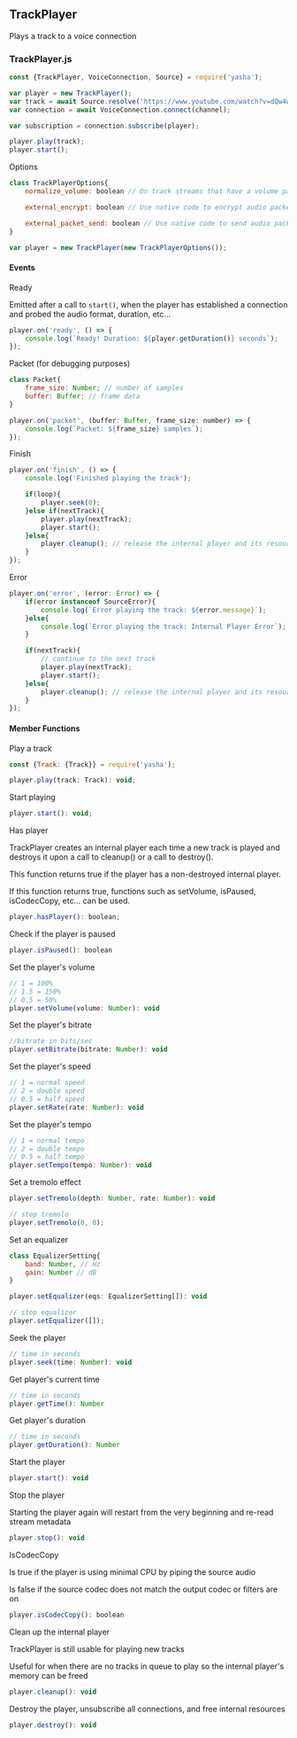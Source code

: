 ## TrackPlayer

Plays a track to a voice connection

### TrackPlayer.js

```js
const {TrackPlayer, VoiceConnection, Source} = require('yasha');

var player = new TrackPlayer();
var track = await Source.resolve('https://www.youtube.com/watch?v=dQw4w9WgXcQ');
var connection = await VoiceConnection.connect(channel);

var subscription = connection.subscribe(player);

player.play(track);
player.start();
```

Options
```js
class TrackPlayerOptions{
	normalize_volume: boolean // On track streams that have a volume parameter, automatically set the volume to that

	external_encrypt: boolean // Use native code to encrypt audio packets before sending them to the voice connection. Only allows one voice connection subscription at a time.

	external_packet_send: boolean // Use native code to send audio packets to the voice connection. external_encrypt must be enabled
}

var player = new TrackPlayer(new TrackPlayerOptions());
```

#### Events

Ready

Emitted after a call to `start()`, when the player has established a connection and probed the audio format, duration, etc...
```js
player.on('ready', () => {
	console.log(`Ready! Duration: ${player.getDuration()} seconds`);
});
```

Packet (for debugging purposes)
```js
class Packet{
	frame_size: Number; // number of samples
	buffer: Buffer; // frame data
}

player.on('packet', (buffer: Buffer, frame_size: number) => {
	console.log(`Packet: ${frame_size} samples`);
});
```

Finish
```js
player.on('finish', () => {
	console.log('Finished playing the track');

	if(loop){
		player.seek(0);
	}else if(nextTrack){
		player.play(nextTrack);
		player.start();
	}else{
		player.cleanup(); // release the internal player and its resources
	}
});
```

Error
```js
player.on('error', (error: Error) => {
	if(error instanceof SourceError){
		console.log(`Error playing the track: ${error.message}`);
	}else{
		console.log(`Error playing the track: Internal Player Error`);
	}

	if(nextTrack){
		// continue to the next track
		player.play(nextTrack);
		player.start();
	}else{
		player.cleanup(); // release the internal player and its resources
	}
});
```

#### Member Functions

Play a track
```js
const {Track: {Track}} = require('yasha');

player.play(track: Track): void;
```

Start playing
```js
player.start(): void;
```
Has player

TrackPlayer creates an internal player each time a new track is played and destroys it upon a call to cleanup() or a call to destroy().

This function returns true if the player has a non-destroyed internal player.

If this function returns true, functions such as setVolume, isPaused, isCodecCopy, etc... can be used.
```js
player.hasPlayer(): boolean;
```

Check if the player is paused
```js
player.isPaused(): boolean
```

Set the player's volume
```js
// 1 = 100%
// 1.5 = 150%
// 0.5 = 50%
player.setVolume(volume: Number): void
```

Set the player's bitrate
```js
//bitrate in bits/sec
player.setBitrate(bitrate: Number): void
```

Set the player's speed
```js
// 1 = normal speed
// 2 = double speed
// 0.5 = half speed
player.setRate(rate: Number): void
```

Set the player's tempo
```js
// 1 = normal tempo
// 2 = double tempo
// 0.5 = half tempo
player.setTempo(tempo: Number): void
```

Set a tremolo effect
```js
player.setTremolo(depth: Number, rate: Number): void

// stop tremolo
player.setTremolo(0, 0);
```

Set an equalizer
```js
class EqualizerSetting{
	band: Number, // Hz
	gain: Number // dB
}

player.setEqualizer(eqs: EqualizerSetting[]): void

// stop equalizer
player.setEqualizer([]);
```

Seek the player
```js
// time in seconds
player.seek(time: Number): void
```

Get player's current time
```js
// time in seconds
player.getTime(): Number
```

Get player's duration
```js
// time in seconds
player.getDuration(): Number
```

Start the player
```js
player.start(): void
```

Stop the player

Starting the player again will restart from the very beginning and re-read stream metadata
```js
player.stop(): void
```

IsCodecCopy

Is true if the player is using minimal CPU by piping the source audio

Is false if the source codec does not match the output codec or filters are on
```js
player.isCodecCopy(): boolean
```

Clean up the internal player

TrackPlayer is still usable for playing new tracks

Useful for when there are no tracks in queue to play so the internal player's memory can be freed
```js
player.cleanup(): void
```

Destroy the player, unsubscribe all connections, and free internal resources
```js
player.destroy(): void
```
